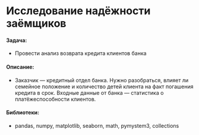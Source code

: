 # Исследование надёжности заёмщиков


#### Задача: 
- Провести анализ возврата кредита клиентов банка

#### Описание:
-  Заказчик — кредитный отдел банка. Нужно разобраться, влияет ли семейное положение и количество детей клиента на факт погашения кредита в срок. Входные данные от банка — статистика о платёжеспособности клиентов.


#### Библиотеки:
- pandas, numpy, matplotlib, seaborn, math, pymystem3, collections
